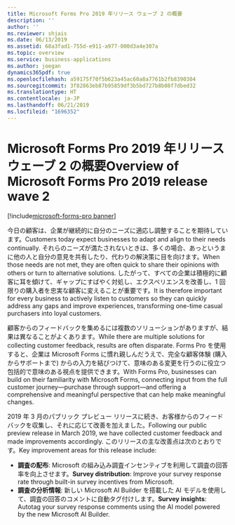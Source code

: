 ```yaml
---
title: Microsoft Forms Pro 2019 年リリース ウェーブ 2 の概要
description: ''
author: ''
ms.reviewer: shjais
ms.date: 06/13/2019
ms.assetid: 68a3fad1-755d-e911-a977-000d3a4e307a
ms.topic: overview
ms.service: business-applications
ms.author: joegan
dynamics365pdf: true
ms.openlocfilehash: a59175f70f5b623a45ac60a8a7761b2fb8390304
ms.sourcegitcommit: 3f82863eb87b95859df3b5bd727b8b08f7dbed32
ms.translationtype: HT
ms.contentlocale: ja-JP
ms.lasthandoff: 06/21/2019
ms.locfileid: "1696352"
---
```

# <a name="overview-of-microsoft-forms-pro-2019-release-wave-2"></a><span data-ttu-id="88864-102">Microsoft Forms Pro 2019 年リリース ウェーブ 2 の概要</span><span class="sxs-lookup"><span data-stu-id="88864-102">Overview of Microsoft Forms Pro 2019 release wave 2</span></span>
[!include[microsoft-forms-pro banner](../includes/microsoft-forms-pro.md)]

<span data-ttu-id="88864-103">今日の顧客は、企業が継続的に自分のニーズに適応し調整することを期待しています。</span><span class="sxs-lookup"><span data-stu-id="88864-103">Customers today expect businesses to adapt and align to their needs continually.</span></span> <span data-ttu-id="88864-104">それらのニーズが満たされないときは、多くの場合、あっというまに他の人と自分の意見を共有したり、代わりの解決策に目を向けます。</span><span class="sxs-lookup"><span data-stu-id="88864-104">When those needs are not met, they are often quick to share their opinions with others or turn to alternative solutions.</span></span> <span data-ttu-id="88864-105">したがって、すべての企業は積極的に顧客に耳を傾けて、ギャップにすばやく対処し、エクスペリエンスを改善し、1 回限りの購入者を忠実な顧客に変えることが重要です。</span><span class="sxs-lookup"><span data-stu-id="88864-105">It is therefore important for every business to actively listen to customers so they can quickly address any gaps and improve experiences, transforming one-time casual purchasers into loyal customers.</span></span>

<span data-ttu-id="88864-106">顧客からのフィードバックを集めるには複数のソリューションがありますが、結果は異なることがよくあります。</span><span class="sxs-lookup"><span data-stu-id="88864-106">While there are multiple solutions for collecting customer feedback, results are often disparate.</span></span> <span data-ttu-id="88864-107">Forms Pro を使用すると、企業は Microsoft Forms に慣れ親しんだうえで、完全な顧客体験 (購入からサポートまで) からの入力を結びつけて、意味のある変更を行うのに役立つ包括的で意味のある視点を提供できます。</span><span class="sxs-lookup"><span data-stu-id="88864-107">With Forms Pro, businesses can build on their familiarity with Microsoft Forms, connecting input from the full customer journey—purchase through support—and offering a comprehensive and meaningful perspective that can help make meaningful changes.</span></span>

<span data-ttu-id="88864-108">2019 年 3 月のパブリック プレビュー リリースに続き、お客様からのフィードバックを収集し、それに応じて改善を加えました。</span><span class="sxs-lookup"><span data-stu-id="88864-108">Following our public preview release in March 2019, we have collected customer feedback and made improvements accordingly.</span></span> <span data-ttu-id="88864-109">このリリースの主な改善点は次のとおりです。</span><span class="sxs-lookup"><span data-stu-id="88864-109">Key improvement areas for this release include:</span></span>

- <span data-ttu-id="88864-110">**調査の配布**: Microsoft の組み込み調査インセンティブを利用して調査の回答率を向上させます。</span><span class="sxs-lookup"><span data-stu-id="88864-110">**Survey distribution**: Improve your survey response rate through built-in survey incentives from Microsoft.</span></span>
- <span data-ttu-id="88864-111">**調査の分析情報**: 新しい Microsoft AI Builder を搭載した AI モデルを使用して、調査の回答のコメントに自動タグ付けします。</span><span class="sxs-lookup"><span data-stu-id="88864-111">**Survey insights**: Autotag your survey response comments using the AI model powered by the new Microsoft AI Builder.</span></span>
